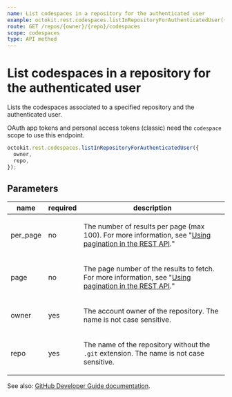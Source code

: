 ```yaml
---
name: List codespaces in a repository for the authenticated user
example: octokit.rest.codespaces.listInRepositoryForAuthenticatedUser({ owner, repo })
route: GET /repos/{owner}/{repo}/codespaces
scope: codespaces
type: API method
---
```


# List codespaces in a repository for the authenticated user

Lists the codespaces associated to a specified repository and the authenticated user.

OAuth app tokens and personal access tokens (classic) need the `codespace` scope to use this endpoint.

```js
octokit.rest.codespaces.listInRepositoryForAuthenticatedUser({
  owner,
  repo,
});
```

## Parameters

<table>
  <thead>
    <tr>
      <th>name</th>
      <th>required</th>
      <th>description</th>
    </tr>
  </thead>
  <tbody>
    <tr><td>per_page</td><td>no</td><td>

The number of results per page (max 100). For more information, see "[Using pagination in the REST API](https://docs.github.com/rest/using-the-rest-api/using-pagination-in-the-rest-api)."

</td></tr>
<tr><td>page</td><td>no</td><td>

The page number of the results to fetch. For more information, see "[Using pagination in the REST API](https://docs.github.com/rest/using-the-rest-api/using-pagination-in-the-rest-api)."

</td></tr>
<tr><td>owner</td><td>yes</td><td>

The account owner of the repository. The name is not case sensitive.

</td></tr>
<tr><td>repo</td><td>yes</td><td>

The name of the repository without the `.git` extension. The name is not case sensitive.

</td></tr>
  </tbody>
</table>

See also: [GitHub Developer Guide documentation](https://docs.github.com/rest/codespaces/codespaces#list-codespaces-in-a-repository-for-the-authenticated-user).
